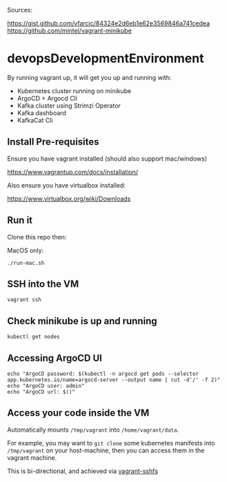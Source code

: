 Sources:

https://gist.github.com/vfarcic/84324e2d6eb1e62e3569846a741cedea
https://github.com/mintel/vagrant-minikube

# devopsDevelopmentEnvironment

By running vagrant up, it will get you up and running with:

* Kubernetes cluster running on minikube
* ArgoCD + Argocd Cli
* Kafka cluster using Strimzi Operator
* Kafka dashboard
* KafkaCat Cli

## Install Pre-requisites

Ensure you have vagrant installed (should also support mac/windows)

https://www.vagrantup.com/docs/installation/

Also ensure you have virtualbox installed:

https://www.virtualbox.org/wiki/Downloads

## Run it

Clone this repo then:

MacOS only:
```
./run-mac.sh
```

## SSH into the VM
```
vagrant ssh
```

## Check minikube is up and running

```
kubectl get nodes
```

## Accessing ArgoCD UI

```
echo "ArgoCD password: $(kubectl -n argocd get pods --selector app.kubernetes.io/name=argocd-server --output name | cut -d'/' -f 2)"
echo "ArgoCD user: admin"
echo "ArgoCD url: $()"
```

## Access your code inside the VM

Automatically mounts `/tmp/vagrant` into `/home/vagrant/data`.

For example, you may want to `git clone` some kubernetes manifests into `/tmp/vagrant` on your host-machine, then you can access them in the vagrant machine.

This is bi-directional, and achieved via [vagrant-sshfs](https://github.com/dustymabe/vagrant-sshfs)